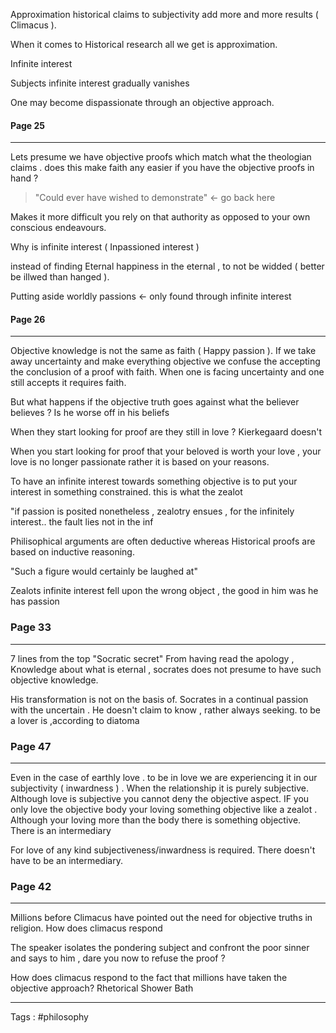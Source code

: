 Approximation historical claims to subjectivity add more and more results ( Climacus ). 

When it comes to Historical research all we get is approximation. 

Infinite interest 

Subjects infinite interest gradually vanishes 

One may become dispassionate through an objective approach. 

#### Page 25
___
Lets presume we have objective proofs which match what the theologian claims . does this make faith any easier if you have the objective proofs in hand ? 

> "Could ever have wished to demonstrate" <- go back here 

Makes it more difficult you rely on that authority as opposed to your own conscious endeavours. 

Why is infinite interest ( Inpassioned interest ) 

instead of finding Eternal happiness  in the eternal , to not be widded ( better be illwed than hanged ). 

Putting aside worldly passions <- only found through infinite interest 
#### Page 26
___
Objective knowledge is not the same as faith ( Happy passion ). If we take away uncertainty and make everything objective we confuse the accepting the conclusion of a proof with faith. When one is facing uncertainty and one still accepts it requires faith. 


But what happens if the objective truth goes against what the believer believes ? Is he worse off in his beliefs 


When they start looking for proof are they still in love ? Kierkegaard doesn't 

When you start looking for proof that your beloved is worth your love , your love is no longer passionate rather it is based on your reasons. 

To have an infinite interest towards something objective is to put your interest in something constrained. this is what the zealot 

"if passion is posited nonetheless , zealotry ensues , for the infinitely interest.. the fault lies not in the inf



Philisophical arguments are often deductive whereas Historical proofs are based on inductive reasoning. 



"Such a figure would certainly be laughed at" 

Zealots infinite interest fell upon the wrong object , the good in him was he has passion 


### Page 33
___
7 lines from the top "Socratic secret" From having read the apology , Knowledge about what is eternal , socrates does not presume to have such objective knowledge. 

His transformation is not on the basis of. Socrates in a continual passion with the uncertain . He doesn't claim to know , rather always seeking. to be a lover is ,according to diatoma 



### Page 47
___
Even in the case of earthly love . to be in love we are experiencing it in our subjectivity ( inwardness ) . When the relationship it is purely subjective. Although love is subjective you cannot deny the objective aspect. IF you only love the objective body your loving something objective like a zealot . Although your loving more than the body there is something objective. There is an intermediary


For love of any kind subjectiveness/inwardness is required. There doesn't have to be an intermediary. 


### Page 42
___
Millions before Climacus have pointed out the need for objective truths in religion. How does climacus respond 

The speaker isolates the pondering subject and confront the poor sinner and says to him , dare you now to refuse the proof ? 


How does climacus respond to the fact that millions have taken the objective approach? Rhetorical Shower Bath 




___
Tags : #philosophy 